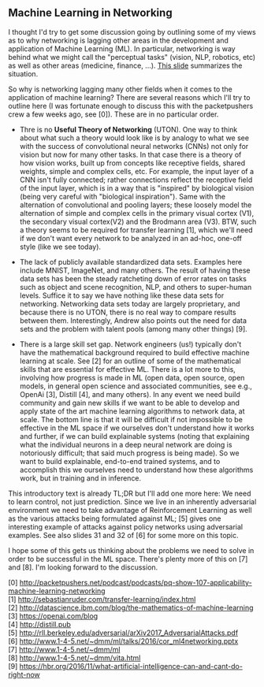 Machine Learning in Networking
------------------------------

I thought I'd try to get some discussion going by outlining some of my views as to why networking is lagging other areas in the development and application of Machine Learning (ML). In particular, networking is way behind what we might call the "perceptual tasks" (vision, NLP, robotics, etc) as well as other areas (medicine, finance, ...). [This slide](ml-in-net-lagging.png) summarizes the situation.

So why is networking lagging many other fields when it comes to the application of machine learning? There are several reasons which I'll try to outline here (I was fortunate enough to discuss this with the packetpushers crew a few weeks ago, see [0]). These are in no particular order.

- Thre is no __Useful Theory of Networking__ (UTON). One way to think about what such a theory would look like is by analogy to what we see with the success of convolutional neural networks (CNNs) not only for vision but now for many other tasks. In that case there is a theory of how vision works, built up from concepts like receptive fields, shared weights, simple and complex cells, etc. For example, the input layer of a CNN isn't fully connected; rather connections reflect the receptive field of the input layer, which is in a way that is "inspired" by biological vision (being very careful with "biological inspiration"). Same with the alternation of convolutional and pooling layers; these loosely model the alternation of simple and complex cells in the primary visual cortex (V1), the secondary visual cortex(V2) and the Brodmann area (V3). BTW, such a theory seems to be required for transfer learning [1], which we'll need if we don't want every network to be analyzed in an ad-hoc, one-off style (like we see today).

- The lack of publicly available standardized data sets. Examples here include MNIST, ImageNet, and many others. The result of having these data sets has been the steady ratcheting down of error rates on tasks such as object and scene recognition, NLP, and others to super-human levels. Suffice it to say we have nothing like these data sets for networking. Networking data sets today are largely proprietary, and because there is no UTON, there is no real way to compare results between them. Interestingly, Andrew also points out the need for data sets and the problem with talent pools (among many other things) [9].

- There is a large skill set gap. Network engineers (us!) typically don't have the mathematical background required to build effective machine learning at scale. See [2] for an outline of some of the mathematical skills that are essential for effective ML. There is a lot more to this, involving how progress is made in ML (open data, open source, open models, in general open science and associated communities, see e.g., OpenAi [3], Distill [4], and many others). In any event we need build community and gain new skills if we want to be able to develop and apply state of the art machine learning algorithms to network data, at scale. The bottom line is that it will be difficult if not impossible to be effective in the ML space if we ourselves don't understand how it works and further, if we can build explainable systems (noting that explaining what the individual neurons in a deep neural network are doing is notoriously difficult; that said much progress is being made). So we want to build explainable, end-to-end trained systems, and to accomplish this we ourselves need to understand how these algorithms work, but in training and in inference.

This introductory text is already TL;DR but I'll add one more here: We need to learn control, not just prediction. Since we live in an inherently adversarial environment we need to take advantage of Reinforcement Learning as well as the various attacks being formulated against ML; [5] gives one interesting example of attacks against policy networks using adversarial examples. See also slides 31 and 32 of [6] for some more on this topic.

I hope some of this gets us thinking about the problems we need to solve in order to be successful in the ML space. There's plenty more of this on [7] and [8]. I'm looking forward to the discussion.

[0] http://packetpushers.net/podcast/podcasts/pq-show-107-applicability-machine-learning-networking<br/>
[1] http://sebastianruder.com/transfer-learning/index.html<br/>
[2] http://datascience.ibm.com/blog/the-mathematics-of-machine-learning<br/>
[3] https://openai.com/blog<br/>
[4] http://distill.pub<br/>
[5] http://rll.berkeley.edu/adversarial/arXiv2017_AdversarialAttacks.pdf<br/>
[6] http://www.1-4-5.net/~dmm/ml/talks/2016/cor_ml4networking.pptx<br/>
[7] http://www.1-4-5.net/~dmm/ml<br/>
[8] http://www.1-4-5.net/~dmm/vita.html<br/>
[9] https://hbr.org/2016/11/what-artificial-intelligence-can-and-cant-do-right-now<br/>
